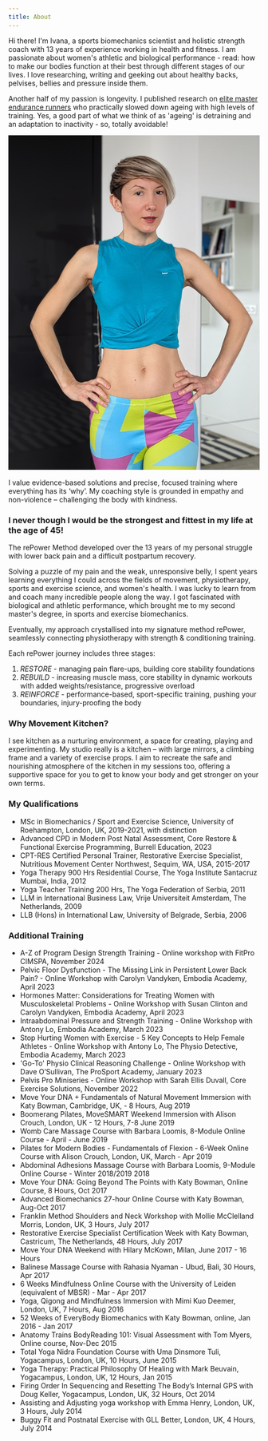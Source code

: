 ```yaml
---
title: About
---
```


Hi there! I'm Ivana, a sports biomechanics scientist and holistic strength coach with 13 years of experience working in health and fitness. I am passionate about women's athletic and biological performance - read: how to make our bodies function at their best through different stages of our lives. I love researching, writing and geeking out about healthy backs, pelvises, bellies and pressure inside them.   

Another half of my passion is longevity. I published research on [elite master endurance runners](https://commons.nmu.edu/isbs/vol40/iss1/36/) who practically slowed down ageing with high levels of training. Yes, a good part of what we think of as 'ageing' is detraining and an adaptation to inactivity - so, totally avoidable! 

![alt text](Ivana-bio-blue.jpg) 

I value evidence-based solutions and precise, focused training where everything has its ‘why’. My coaching style is grounded in empathy and non-violence – challenging the body with kindness.

### I never though I would be the strongest and fittest in my life at the age of 45!

The rePower Method developed over the 13 years of my personal struggle with lower back pain and a difficult postpartum recovery.

Solving a puzzle of my pain and the weak, unresponsive belly, I spent years learning everything I could across the fields of movement, physiotherapy, sports and exercise science, and women's health. I was lucky to learn from and coach many incredible people along the way. I got fascinated with biological and athletic performance, which brought me to my second master's degree, in sports and exercise biomechanics. 

Eventually, my approach crystallised into my signature method rePower, seamlessly connecting physiotherapy with strength & conditioning training.

Each rePower journey includes three stages:

1. *RESTORE* - managing pain flare-ups, building core stability foundations
2. *REBUILD* - increasing muscle mass, core stability in dynamic workouts with added weights/resistance, progressive overload
3. *REINFORCE* - performance-based, sport-specific training, pushing your boundaries, injury-proofing the body

### Why Movement Kitchen?

I see kitchen as a nurturing environment, a space for creating, playing and experimenting. My studio really is a kitchen – with large mirrors, a climbing frame and a variety of exercise props. I aim to recreate the safe and nourishing atmosphere of the kitchen in my sessions too, offering a supportive space for you to get to know your body and get stronger on your own terms.

### My Qualifications

- MSc in Biomechanics / Sport and Exercise Science, University of Roehampton, London, UK, 2019-2021, with distinction
- Advanced CPD in Modern Post Natal Assessment, Core Restore & Functional Exercise Programming, Burrell Education, 2023
- CPT-RES Certified Personal Trainer, Restorative Exercise Specialist, Nutritious Movement Center Northwest, Sequim, WA, USA, 2015-2017
- Yoga Therapy 900 Hrs Residential Course, The Yoga Institute Santacruz Mumbai, India, 2012
- Yoga Teacher Training 200 Hrs, The Yoga Federation of Serbia, 2011
- LLM in International Business Law, Vrije Universiteit Amsterdam, The Netherlands, 2009
- LLB (Hons) in International Law, University of Belgrade, Serbia, 2006

### Additional Training

- A-Z of Program Design Strength Training - Online workshop with FitPro CIMSPA, November 2024
- Pelvic Floor Dysfunction - The Missing Link in Persistent Lower Back Pain? - Online Workshop with Carolyn Vandyken, Embodia Academy, April 2023
- Hormones Matter: Considerations for Treating Women with Musculoskeletal Problems - Online Workshop with Susan Clinton and Carolyn Vandyken, Embodia Academy, April 2023
- Intraabdominal Pressure and Strength Training - Online Workshop with Antony Lo, Embodia Academy, March 2023
- Stop Hurting Women with Exercise - 5 Key Concepts to Help Female Athletes - Online Workshop with Antony Lo, The Physio Detective, Embodia Academy, March 2023
- 'Go-To' Physio Clinical Reasoning Challenge - Online Workshop with Dave O’Sullivan, The ProSport Academy, January 2023
- Pelvis Pro Miniseries - Online Workshop with Sarah Ellis Duvall, Core Exercise Solutions, November 2022
- Move Your DNA + Fundamentals of Natural Movement Immersion with Katy Bowman,
  Cambridge, UK, - 8 Hours, Aug 2019 
- Boomerang Pilates, MoveSMART Weekend Immersion with Alison Crouch, London, UK - 12 Hours, 7-8 June 2019
- Womb Care Massage Course with Barbara Loomis, 8-Module Online Course - April - June 2019
- Pilates for Modern Bodies - Fundamentals of Flexion - 6-Week Online Course with Alison Crouch, London, UK, March - Apr 2019
- Abdominal Adhesions Massage Course with Barbara Loomis, 9-Module Online Course - Winter 2018/2019
  2018
- Move Your DNA: Going Beyond The Points with Katy Bowman, Online Course, 8 Hours, Oct 2017
- Advanced Biomechanics 27-hour Online Course with Katy Bowman, Aug-Oct 2017
- Franklin Method Shoulders and Neck Workshop with Mollie McClelland Morris,
  London, UK, 3 Hours, July 2017
- Restorative Exercise Specialist Certification Week with Katy Bowman,
  Castricum, The Netherlands, 48 Hours, July 2017
- Move Your DNA Weekend with Hilary McKown, Milan, June 2017 - 16 Hours
- Balinese Massage Course with Rahasia Nyaman - Ubud, Bali, 30 Hours, Apr 2017
- 6 Weeks Mindfulness Online Course with the University of Leiden (equivalent of
  MBSR) - Mar - Apr 2017
- Yoga, Qigong and Mindfulness Immersion with Mimi Kuo Deemer, London, UK, 7 Hours, Aug
  2016
- 52 Weeks of EveryBody Biomechanics with Katy Bowman, online, Jan 2016 - Jan
  2017
- Anatomy Trains BodyReading 101: Visual Assessment with Tom Myers, Online
  course, Nov-Dec 2015
- Total Yoga Nidra Foundation Course with Uma Dinsmore Tuli, Yogacampus, London,
  UK, 10 Hours, June 2015
- Yoga Therapy: Practical Philosophy Of Healing with Mark Beuvain, Yogacampus,
  London, UK, 12 Hours, Jan 2015
- Firing Order In Sequencing and Resetting The Body’s Internal GPS with Doug
  Keller, Yogacampus, London, UK, 32 Hours, Oct 2014
- Assisting and Adjusting yoga workshop with Emma Henry, London, UK, 3 Hours, July 2014
- Buggy Fit and Postnatal Exercise with GLL Better, London, UK, 4 Hours, July 2014